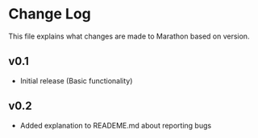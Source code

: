 # Change Log
This file explains what changes are made to Marathon based on version.


## v0.1

- Initial release (Basic functionality)


## v0.2

- Added explanation to READEME.md about reporting bugs
